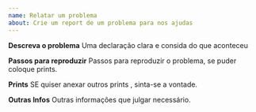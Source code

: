 ```yaml
---
name: Relatar um problema 
about: Crie um report de um problema para nos ajudas
---
```


**Descreva o problema** 
Uma declaração clara e consida do que aconteceu

**Passos para reproduzir**
Passos para reproduzir o problema, se puder coloque prints.

**Prints**
SE quiser anexar outros prints , sinta-se a vontade.

**Outras Infos**
Outras informações que julgar necessário.